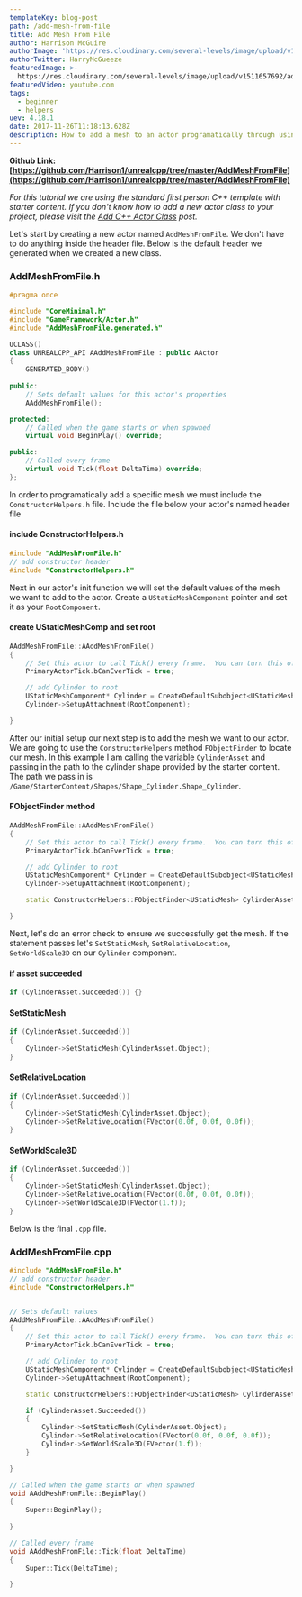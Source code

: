 ```yaml
---
templateKey: blog-post
path: /add-mesh-from-file
title: Add Mesh From File
author: Harrison McGuire
authorImage: 'https://res.cloudinary.com/several-levels/image/upload/v1511952457/harrison-mcguire_c8hczw.jpg'
authorTwitter: HarryMcGueeze
featuredImage: >-
  https://res.cloudinary.com/several-levels/image/upload/v1511657692/add-mesh-from-filejpg_bkcla5.jpg
featuredVideo: youtube.com
tags:
  - beginner
  - helpers
uev: 4.18.1
date: 2017-11-26T11:18:13.628Z
description: How to add a mesh to an actor programatically through using the ConstructorHelpers script.
---
```

**Github Link: [https://github.com/Harrison1/unrealcpp/tree/master/AddMeshFromFile](https://github.com/Harrison1/unrealcpp/tree/master/AddMeshFromFile)**

*For this tutorial we are using the standard first person C++ template with starter content. If you don't know how to add a new actor class to your project, please visit the [Add C++ Actor Class](/add-actor-class) post.*

Let's start by creating a new actor named `AddMeshFromFile`. We don't have to do anything inside the header file. Below is the default header we generated when we created a new class.

### AddMeshFromFile.h
```cpp
#pragma once

#include "CoreMinimal.h"
#include "GameFramework/Actor.h"
#include "AddMeshFromFile.generated.h"

UCLASS()
class UNREALCPP_API AAddMeshFromFile : public AActor
{
	GENERATED_BODY()
	
public:	
	// Sets default values for this actor's properties
	AAddMeshFromFile();

protected:
	// Called when the game starts or when spawned
	virtual void BeginPlay() override;

public:	
	// Called every frame
	virtual void Tick(float DeltaTime) override;
};
```

In order to programatically add a specific mesh we must include the `ConstructorHelpers.h` file. Include the file below your actor's named header file

#### include ConstructorHelpers.h
```cpp
#include "AddMeshFromFile.h"
// add constructor header
#include "ConstructorHelpers.h"
``` 

Next in our actor's init function we will set the default values of the mesh we want to add to the actor. Create a `UStaticMeshComponent` pointer and set it as your `RootComponent`.

#### create UStaticMeshComp and set root
```cpp
AAddMeshFromFile::AAddMeshFromFile()
{
 	// Set this actor to call Tick() every frame.  You can turn this off to improve performance if you don't need it.
	PrimaryActorTick.bCanEverTick = true;

	// add Cylinder to root
    UStaticMeshComponent* Cylinder = CreateDefaultSubobject<UStaticMeshComponent>(TEXT("VisualRepresentation"));
    Cylinder->SetupAttachment(RootComponent);

}
```

After our initial setup our next step is to add the mesh we want to our actor. We are going to use the `ConstructorHelpers` method `FObjectFinder` to locate our mesh. In this example I am calling the variable `CylinderAsset` and passing in the path to the cylinder shape provided by the starter content. The path we pass in is `/Game/StarterContent/Shapes/Shape_Cylinder.Shape_Cylinder`.

#### FObjectFinder method

```cpp
AAddMeshFromFile::AAddMeshFromFile()
{
 	// Set this actor to call Tick() every frame.  You can turn this off to improve performance if you don't need it.
	PrimaryActorTick.bCanEverTick = true;

	// add Cylinder to root
    UStaticMeshComponent* Cylinder = CreateDefaultSubobject<UStaticMeshComponent>(TEXT("VisualRepresentation"));
    Cylinder->SetupAttachment(RootComponent);

    static ConstructorHelpers::FObjectFinder<UStaticMesh> CylinderAsset(TEXT("/Game/StarterContent/Shapes/Shape_Cylinder.Shape_Cylinder"));

}
```

Next, let's do an error check to ensure we successfully get the mesh. If the statement passes let's `SetStaticMesh`, `SetRelativeLocation`, `SetWorldScale3D` on our `Cylinder` component.

#### if asset succeeded
```cpp
if (CylinderAsset.Succeeded()) {}
```

#### SetStaticMesh
```cpp
if (CylinderAsset.Succeeded()) 
{
    Cylinder->SetStaticMesh(CylinderAsset.Object);
}
```

#### SetRelativeLocation
```cpp
if (CylinderAsset.Succeeded()) 
{
    Cylinder->SetStaticMesh(CylinderAsset.Object);
    Cylinder->SetRelativeLocation(FVector(0.0f, 0.0f, 0.0f));
}
```

#### SetWorldScale3D
```cpp
if (CylinderAsset.Succeeded()) 
{
    Cylinder->SetStaticMesh(CylinderAsset.Object);
    Cylinder->SetRelativeLocation(FVector(0.0f, 0.0f, 0.0f));
    Cylinder->SetWorldScale3D(FVector(1.f));
}
```

Below is the final `.cpp` file.

### AddMeshFromFile.cpp
```cpp
#include "AddMeshFromFile.h"
// add constructor header
#include "ConstructorHelpers.h"


// Sets default values
AAddMeshFromFile::AAddMeshFromFile()
{
 	// Set this actor to call Tick() every frame.  You can turn this off to improve performance if you don't need it.
	PrimaryActorTick.bCanEverTick = true;

	// add Cylinder to root
    UStaticMeshComponent* Cylinder = CreateDefaultSubobject<UStaticMeshComponent>(TEXT("VisualRepresentation"));
    Cylinder->SetupAttachment(RootComponent);

    static ConstructorHelpers::FObjectFinder<UStaticMesh> CylinderAsset(TEXT("/Game/StarterContent/Shapes/Shape_Cylinder.Shape_Cylinder"));

	if (CylinderAsset.Succeeded())
    {
        Cylinder->SetStaticMesh(CylinderAsset.Object);
        Cylinder->SetRelativeLocation(FVector(0.0f, 0.0f, 0.0f));
        Cylinder->SetWorldScale3D(FVector(1.f));
	}

}

// Called when the game starts or when spawned
void AAddMeshFromFile::BeginPlay()
{
	Super::BeginPlay();
	
}

// Called every frame
void AAddMeshFromFile::Tick(float DeltaTime)
{
	Super::Tick(DeltaTime);

}
```
